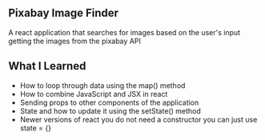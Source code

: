 <h2>Pixabay Image Finder</h2>

A react application that searches for images based on the user's input getting the images from the pixabay API 

<h2>What I Learned</h2>

<ul>
  <li>How to loop through data using the map() method</li>
  <li>How to combine JavaScript and JSX in react</li>
  <li>Sending props to other components of the application</li>
  <li>State and how to update it using the setState() method</li>
  <li>Newer versions of react you do not need a constructor you can just use state = {}</li>
</ul>
